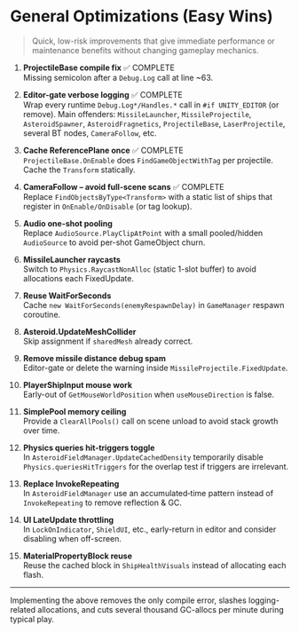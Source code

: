 # General Optimizations (Easy Wins)

> Quick, low-risk improvements that give immediate performance or maintenance benefits without changing gameplay mechanics.

1. **ProjectileBase compile fix** ✅ COMPLETE  
   Missing semicolon after a `Debug.Log` call at line ~63.

2. **Editor-gate verbose logging** ✅ COMPLETE  
   Wrap every runtime `Debug.Log*/Handles.*` call in `#if UNITY_EDITOR` (or remove).  Main offenders: `MissileLauncher`, `MissileProjectile`, `AsteroidSpawner`, `AsteroidFragnetics`, `ProjectileBase`, `LaserProjectile`, several BT nodes, `CameraFollow`, etc.

3. **Cache ReferencePlane once** ✅ COMPLETE  
   `ProjectileBase.OnEnable` does `FindGameObjectWithTag` per projectile.  Cache the `Transform` statically.

4. **CameraFollow – avoid full-scene scans** ✅ COMPLETE  
   Replace `FindObjectsByType<Transform>` with a static list of ships that register in `OnEnable/OnDisable` (or tag lookup).

5. **Audio one-shot pooling**  
   Replace `AudioSource.PlayClipAtPoint` with a small pooled/hidden `AudioSource` to avoid per-shot GameObject churn.

6. **MissileLauncher raycasts**  
   Switch to `Physics.RaycastNonAlloc` (static 1-slot buffer) to avoid allocations each FixedUpdate.

7. **Reuse WaitForSeconds**  
   Cache `new WaitForSeconds(enemyRespawnDelay)` in `GameManager` respawn coroutine.

8. **Asteroid.UpdateMeshCollider**  
   Skip assignment if `sharedMesh` already correct.

9. **Remove missile distance debug spam**  
   Editor-gate or delete the warning inside `MissileProjectile.FixedUpdate`.

10. **PlayerShipInput mouse work**  
    Early-out of `GetMouseWorldPosition` when `useMouseDirection` is false.

11. **SimplePool memory ceiling**  
    Provide a `ClearAllPools()` call on scene unload to avoid stack growth over time.

12. **Physics queries hit-triggers toggle**  
    In `AsteroidFieldManager.UpdateCachedDensity` temporarily disable `Physics.queriesHitTriggers` for the overlap test if triggers are irrelevant.

13. **Replace InvokeRepeating**  
    In `AsteroidFieldManager` use an accumulated‐time pattern instead of `InvokeRepeating` to remove reflection & GC.

14. **UI LateUpdate throttling**  
    In `LockOnIndicator`, `ShieldUI`, etc., early-return in editor and consider disabling when off-screen.

15. **MaterialPropertyBlock reuse**  
    Reuse the cached block in `ShipHealthVisuals` instead of allocating each flash.

---
Implementing the above removes the only compile error, slashes logging-related allocations, and cuts several thousand GC-allocs per minute during typical play. 